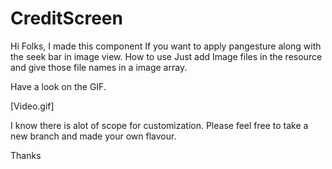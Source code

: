 # CreditScreen
Hi Folks,
I made this component If you want to apply pangesture along with the seek bar in image view.
How to use Just add Image files in the resource and give those file names in a image array.

Have a look on the GIF.


[Video.gif]



I know there is alot of scope for customization.
Please feel free to take a new branch and made your own flavour.


Thanks
